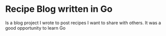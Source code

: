 # Recipe Blog written in Go

Is a blog project I wrote to post recipes I want to share with others. It was a good opportunity to learn Go